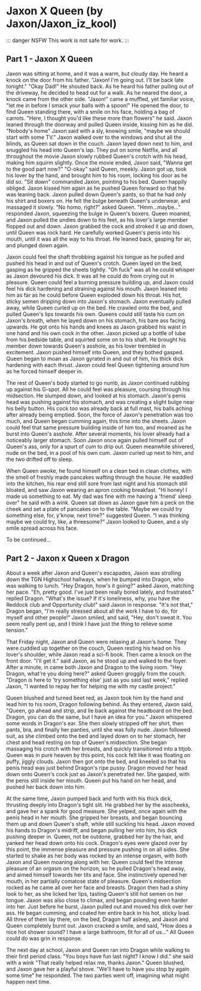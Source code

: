 # Jaxon X Queen (by Jaxon/Jaxon_iz_kool)

::: danger NSFW
This work is not safe for work.
:::

## Part 1 - Jaxon X Queen

Jaxon was sitting at home, and it was a warm, but cloudy day. He heard a knock on the door from his father. "Jaxon! I'm going out. I'll be back late tonight." "Okay Dad!" He shouted back. As he heard his father pulling out of the driveway, he decided to head out for a walk. As he neared the door, a knock came from the other side. "Jaxon!" came a muffled, yet familiar voice, "let me in before I smack your balls with a spoon!" He opened the door, to find Queen standing there, with a smile on his face, holding a bag of carrots. "Here, I thought you'd like these more than flowers" he said. Jaxon leaned through the doorway and pulled Queen inside, kissing him as he did. "Nobody's home" Jaxon said with a sly, knowing smile, "maybe we should start with some TV." Jaxon walked over to the windows and shut all the blinds, as Queen sat down in the couch. Jaxon layed down next to him, and snuggled his head into Queen's lap. They put on some Netflix, and all throughout the movie Jaxon slowly rubbed Queen's crotch with his head, making him squirm slightly. Once the movie ended, Jaxon said, "Wanna get to the good part now?" "O-okay" said Queen, meekly. Jaxon got up, took his lover by the hand, and brought him to his room, locking his door as he did so. "Sit down" commanded Jaxon, pointing to his bed. Queen happily obliged. Jaxon kissed him again as he pushed Queen forward so that he was leaning back. Jaxon pulled down Queen's pants, so that he had only his shirt and boxers on. He felt the bulge beneath Queen's underwear, and massaged it slowly. "No homo, right?" asked Queen. "Hmm...maybe..." responded Jaxon, squeezing the bulge in Queen's boxers. Queen moaned, and Jaxon pulled the undies down to his feet, as his lover's large member flopped out and down. Jaxon grabbed the cock and stroked it up and down, until Queen was rock hard. He carefully worked Queen's penis into his mouth, until it was all the way to his throat. He leaned back, gasping for air, and plunged down again.

Jaxon could feel the shaft throbbing against his tongue as he pulled and pushed his head in and out of Queen's crotch. Queen layed on the bed, gasping as he gripped the sheets tightly. "Oh fuck" was all he could whisper as Jaxon devoured his dick. It was all he could do from crying out in pleasure. Queen could feel a burning pressure building up, and Jaxon could feel his dick hardening and straining against his mouth. Jaxon leaned into him as far as he could before Queen exploded down his throat. His hot, sticky semen dripping down into Jaxon's stomach. Jaxon eventually pulled away, while Queen curled up on the bed. He crawled onto the bed, and pulled Queen's lips towards his own. Queens could still taste his cum on Jaxon's breath, when he layed down on his stomach, his bare ass facing upwards. He got onto his hands and knees as Jaxon grabbed his waist in one hand and his own cock in the other.
Jaxon picked up a bottle of lube from his bedside table, and squirted some on to his shaft. He brought his member down towards Queen's asshole, as his lover trembled in excitement. Jaxon pushed himself into Queen, and they bothed gasped. Queen began to moan as Jaxon gyrated in and out of him, his thick dick hardening with each thrust. Jaxon could feel Queen tightening around him as he forced himself deeper in.

The rest of Queen's body started to go numb, as Jaxon continued rubbing up against his G-spot. All he could feel was pleasure, coursing through his midsection. He slumped down, and looked at his stomach. Jaxon's penis head was pushing against his stomach, and was creating a slight bulge near his belly button. His cock too was already back at full mast, his balls aching after already being emptied. Soon, the force of Jaxon's penetration was too much, and Queen began cumming again, this time into the sheets. Jaxon could feel that same pressure building inside of him too, and moaned as he burst into Queen's asshole. After several moments, his lover already had a noticeably larger stomach. Soon Jaxon once again pulled himself out of Queen's ass, only for a spurt of cum to drip out. Queen meanwhile shivered, nude on the bed, in a pool of his own cum. Jaxon curled up next to him, and the two drifted off to sleep.

When Queen awoke, he found himself on a clean bed in clean clothes, with the smell of freshly made pancakes wafting through the house. He waddled into the kitchen, his rear end still sore from last night and his stomach still bloated, and saw Jaxon wearing an apron cooking breakfast. "Hi honey! I made us something to eat. My dad was fine with me having a 'friend' sleep over" he said with a wink. Queen sat down as Jaxon gave him a peck on the cheek and set a plate of pancakes on to the table. "Maybe we could try something else, for, y'know, next time?" suggested Queen. "I was thinking maybe we could try, like, a threesome?" Jaxon looked to Queen, and a sly smile spread across his face.

To be continued...

## Part 2 - Jaxon x Queen x Dragon

About a week after Jaxon and Queen's escapades, Jaxon was strolling down the TGN Highschool hallways, when he bumped into Dragon, who was walking to lunch. "Hey Dragon, how's it going?" asked Jaxon, matching her pace. "Eh, pretty good. I've just been really bored lately, and frustrated." replied Dragon. "What's the issue? If it's loneliness, why, you have the Reddock club and Opportunity club!" said Jaxon in response. "It's not that," Dragon began, "I'm really stressed about all the work I have to do, for myself and other people!" Jaxon smiled, and said, "Hey, don't sweat it. You seem really pent up, and I think I have just the thing to relieve some tension."

That Friday night, Jaxon and Queen were relaxing at Jaxon's home. They were cuddled up together on the couch, Queen resting his head on his lover's shoulder, while Jaxon read a sci-fi book. Then came a knock on the front door. "I'll get it." said Jaxon, as he stood up and walked to the foyer. After a minute, in came both Jaxon and Dragon to the living room. "Hey Dragon, what're you doing here?" asked Queen groggily from the couch. "Dragon is here to 'try something else' just as you said last week," replied Jaxon, "I wanted to repay her for helping me with my castle project."

Queen blushed and turned beet red, as Jaxon took him by the hand and lead him to his room, Dragon following behind. As they entered, Jaxon said, "Queen, go ahead and strip, and lie back against the headboard on the bed. Dragon, you can do the same, but I have an idea for you." Jaxon whispered some words in Dragon's ear. She then slowly stripped off her shirt, then pants, bra, and finally her panties, until she was fully nude. Jaxon followed suit, as she climbed onto the bed and layed down on to her stomach, her chest and head resting on top of Queen's midsection. She began massaging his crotch with her breasts, and quickly transitioned into a titjob. Queen was in pure heaven by this point, his cock felt like it was floating on puffy, jiggly clouds. Jaxon then got onto the bed, and kneeled so that his penis head was just behind Dragon's ripe pussy. Dragon moved her head down onto Queen's cock just as Jaxon's penetrated her. She gasped, with the penis still inside her mouth. Queen put his hand on her head, and pushed her back down into him.

At the same time, Jaxon pumped back and forth with his thick dick, thrusting deeply into Dragon's tight slit. He grabbed her by the asscheeks, and gave her a spank for good measure. She yelped, once again with the penis head in her mouth.
She gripped her breasts, and began bouncing them up and down Queen's shaft, while still suckling his head. Jaxon moved his hands to Dragon's midriff, and began pulling her into him, his dick pushing deeper in. Queen, not be outdone, grabbed her by the hair, and yanked her head down onto his cock. Dragon's eyes were glazed over by this point, the immense pleasure and pressure pushing in on all sides. She started to shake as her body was rocked by an intense orgasm, with both Jaxon and Queen moaning along with her. Queen could feel the intense pleasure of an orgasm on the horizon, so he pulled Dragon's head away, and aimed himself towards her tits and face. She instinctively opened her mouth, in her partially comatose state of pleasure. Queen's midsection rocked as he came all over her face and breasts. Dragon then had a shiny look to her, as she licked her lips, tasting Queen's still hot semen on her tongue. Jaxon was also close to climax, and began pounding even harder into her. Just before he burst, Jaxon pulled out and moved his dick over her ass. He began cumming, and coated her entire back in his hot, sticky load. All three of them lay there, on the bed, Dragon half asleep, and Jaxon and Queen completely burnt out. Jaxon cracked a smile, and said, "How does a nice hot shower sound? I have a large bathroom, fit for all of us..." All Queen could do was grin in response.

The next day at school, Jaxon and Queen ran into Dragon while walking to their first period class. "You boys have fun last night? I know I did." she said with a wink "That really helped relax me, thanks Jaxon." Queen blushed, and Jaxon gave her a playful shove. "We'll have to have you stop by again some time" he responded. The two parties went off, imagining what might happen next time.
